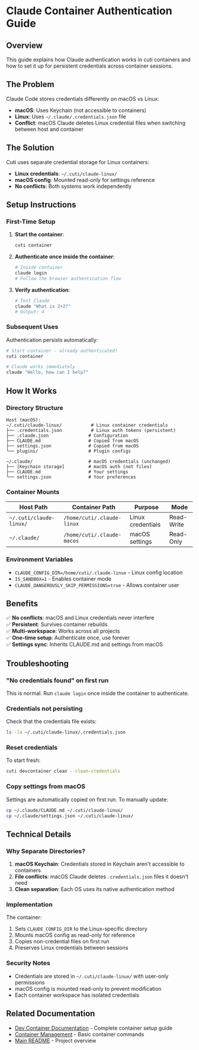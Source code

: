 # Claude Container Authentication Guide

## Overview

This guide explains how Claude authentication works in cuti containers and how to set it up for persistent credentials across container sessions.

## The Problem

Claude Code stores credentials differently on macOS vs Linux:
- **macOS**: Uses Keychain (not accessible to containers)
- **Linux**: Uses `~/.claude/.credentials.json` file
- **Conflict**: macOS Claude deletes Linux credential files when switching between host and container

## The Solution

Cuti uses separate credential storage for Linux containers:
- **Linux credentials**: `~/.cuti/claude-linux/`
- **macOS config**: Mounted read-only for settings reference
- **No conflicts**: Both systems work independently

## Setup Instructions

### First-Time Setup

1. **Start the container**:
   ```bash
   cuti container
   ```

2. **Authenticate once inside the container**:
   ```bash
   # Inside container
   claude login
   # Follow the browser authentication flow
   ```

3. **Verify authentication**:
   ```bash
   # Test Claude
   claude "What is 2+2?"
   # Output: 4
   ```

### Subsequent Uses

Authentication persists automatically:
```bash
# Start container - already authenticated!
cuti container

# Claude works immediately
claude "Hello, how can I help?"
```

## How It Works

### Directory Structure

```
Host (macOS):
~/.cuti/claude-linux/           # Linux container credentials
├── .credentials.json           # Linux auth tokens (persistent)
├── .claude.json               # Configuration
├── CLAUDE.md                  # Copied from macOS
├── settings.json              # Copied from macOS
└── plugins/                   # Plugin configs

~/.claude/                     # macOS credentials (unchanged)
├── [Keychain storage]         # macOS auth (not files)
├── CLAUDE.md                  # Your settings
└── settings.json              # Your preferences
```

### Container Mounts

| Host Path | Container Path | Purpose | Mode |
|-----------|---------------|---------|------|
| `~/.cuti/claude-linux/` | `/home/cuti/.claude-linux` | Linux credentials | Read-Write |
| `~/.claude/` | `/home/cuti/.claude-macos` | macOS settings | Read-Only |

### Environment Variables

- `CLAUDE_CONFIG_DIR=/home/cuti/.claude-linux` - Linux config location
- `IS_SANDBOX=1` - Enables container mode
- `CLAUDE_DANGEROUSLY_SKIP_PERMISSIONS=true` - Allows container user

## Benefits

✅ **No conflicts**: macOS and Linux credentials never interfere  
✅ **Persistent**: Survives container rebuilds  
✅ **Multi-workspace**: Works across all projects  
✅ **One-time setup**: Authenticate once, use forever  
✅ **Settings sync**: Inherits CLAUDE.md and settings from macOS  

## Troubleshooting

### "No credentials found" on first run
This is normal. Run `claude login` once inside the container to authenticate.

### Credentials not persisting
Check that the credentials file exists:
```bash
ls -la ~/.cuti/claude-linux/.credentials.json
```

### Reset credentials
To start fresh:
```bash
cuti devcontainer clean --clean-credentials
```

### Copy settings from macOS
Settings are automatically copied on first run. To manually update:
```bash
cp ~/.claude/CLAUDE.md ~/.cuti/claude-linux/
cp ~/.claude/settings.json ~/.cuti/claude-linux/
```

## Technical Details

### Why Separate Directories?

1. **macOS Keychain**: Credentials stored in Keychain aren't accessible to containers
2. **File conflicts**: macOS Claude deletes `.credentials.json` files it doesn't need
3. **Clean separation**: Each OS uses its native authentication method

### Implementation

The container:
1. Sets `CLAUDE_CONFIG_DIR` to the Linux-specific directory
2. Mounts macOS config as read-only for reference
3. Copies non-credential files on first run
4. Preserves Linux credentials between sessions

### Security Notes

- Credentials are stored in `~/.cuti/claude-linux/` with user-only permissions
- macOS config is mounted read-only to prevent modification
- Each container workspace has isolated credentials

## Related Documentation

- [Dev Container Documentation](devcontainer.md) - Complete container setup guide
- [Container Management](container.md) - Basic container commands
- [Main README](../README.md) - Project overview
